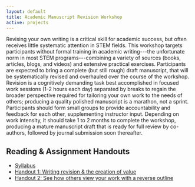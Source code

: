 ```yaml
---
layout: default
title: Academic Manuscript Revision Workshop
active: projects
---
```


Revising your own writing is a critical skill for academic success, but often receives little systematic attention in STEM fields.
This workshop targets participants without formal training in academic writing---the unfortunate norm in most STEM programs---combining a variety of sources (books, articles, blogs, and videos) and extensive practical exercises.
Participants are expected to bring a complete (but still rough) draft manuscript, that will be systematically revised and overhauled over the course of the workshop.
Revision is a cognitively demanding task best accomplished in focused work sessions (1-2 hours each day) separated by breaks to regain the broader perspective required for tailoring your own work to the needs of others; producing a quality polished manuscript is a marathon, not a sprint.
Participants should form small groups to provide accountability and feedback for each other, supplementing instructor input.
Depending on work intensity, it should take 1 to 2 months to complete the workshop, producing a mature manuscript draft that is ready for full review by co-authors, followed by journal submission soon thereafter.

## Reading & Assignment Handouts
* [Syllabus](writing-workshop/workshop-syllabus.html)
* [Handout 1: Writing revision & the creation of value](writing-workshop/workshop-handout1.html)
* [Handout 2: See how others view your work with a reverse outline](writing-workshop/workshop-handout2.html)

